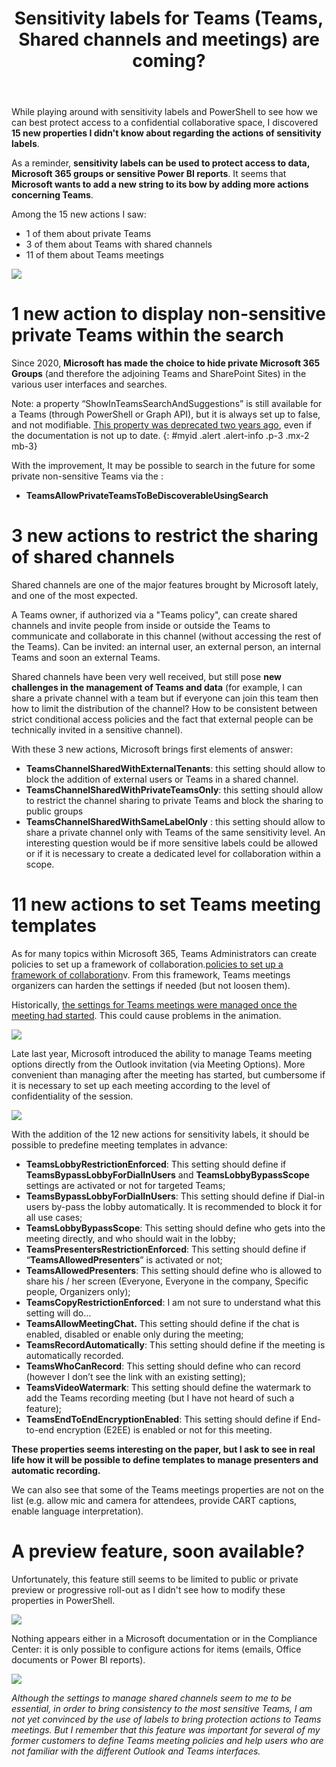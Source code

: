 ﻿---
title: "Sensitivity labels for Teams (Teams, Shared channels and meetings) are coming? "
subtitle:
excerpt: "Microsoft recently updated the UI of the Sharing for Word Online. It is the occasion to review some mechanichs regarding share links."    
tags:
  - Microsoft 365
  - Office 365
  - Compliance
  - Sensitivity labels
  - Teams
header_img : "./assets/img/posts/2022-09-22_Teams-and-sensitivity-labels_1.png"
---


While playing around with sensitivity labels and PowerShell to see how we can best protect access to a confidential collaborative space, I discovered **15 new properties I didn't know about regarding the actions of sensitivity labels**. 

As a reminder, **sensitivity labels can be used to protect access to data, Microsoft 365 groups or sensitive Power BI reports**. It seems that **Microsoft wants to add a new string to its bow by adding more actions concerning Teams**. 

Among the 15 new actions I saw: 
- 1 of them about private Teams
- 3 of them about Teams with shared channels 
- 11 of them about Teams meetings

<img src="https://thijoubert.github.io/assets/img/posts/2022-09-22_Teams-and-sensitivity-labels_1.png" >



# 1 new action to display non-sensitive private Teams within the search

Since 2020, **Microsoft has made the choice to hide private Microsoft 365 Groups** (and therefore the adjoining Teams and SharePoint Sites) in the various user interfaces and searches. 

Note: a property “ShowInTeamsSearchAndSuggestions” is still available for a Teams (through PowerShell or Graph API), but it is always set up to false, and not modifiable. [This property was deprecated two years ago](https://github.com/MicrosoftDocs/office-docs-powershell/issues/9040), even if the documentation is not up to date. 
{: #myid .alert .alert-info .p-3 .mx-2 mb-3}

With the improvement, It may be possible to search in the future for some private non-sensitive Teams via the :  
- **TeamsAllowPrivateTeamsToBeDiscoverableUsingSearch**



# 3 new actions to restrict the sharing of shared channels 

Shared channels are one of the major features brought by Microsoft lately, and one of the most expected. 

A Teams owner, if authorized via a "Teams policy", can create shared channels and invite people from inside or outside the Teams to communicate and collaborate in this channel (without accessing the rest of the Teams). Can be invited: an internal user, an external person, an internal Teams and soon an external Teams. 

Shared channels have been very well received, but still pose **new challenges in the management of Teams and data** (for example, I can share a private channel with a team but if everyone can join this team then how to limit the distribution of the channel? How to be consistent between strict conditional access policies and the fact that external people can be technically invited in a sensitive channel). 

With these 3 new actions, Microsoft brings first elements of answer: 
- **TeamsChannelSharedWithExternalTenants**: this setting should allow to block the addition of external users or Teams in a shared channel. 
- **TeamsChannelSharedWithPrivateTeamsOnly**: this setting should allow to restrict the channel sharing to private Teams and block the sharing to public groups
- **TeamsChannelSharedWithSameLabelOnly** : this setting should allow to share a private channel only with Teams of the same sensitivity level. An interesting question would be if more sensitive labels could be allowed or if it is necessary to create a dedicated level for collaboration within a scope. 



# 11 new actions to set Teams meeting templates

As for many topics within Microsoft 365, Teams Administrators can create policies to set up a framework of collaboration.[policies to set up a framework of collaboration](https://learn.microsoft.com/en-us/microsoftteams/meeting-policies-participants-and-guests)v. From this framework, Teams meetings organizers can harden the settings if needed (but not loosen them).

Historically, [the settings for Teams meetings were managed once the meeting had started](https://support.microsoft.com/en-us/office/change-participant-settings-for-a-teams-meeting-53261366-dbd5-45f9-aae9-a70e6354f88e). This could cause problems in the animation. 

<img src="https://thijoubert.github.io/assets/img/posts/2022-09-22_Teams-and-sensitivity-labels_2.png" >


Late last year, Microsoft introduced the ability to manage Teams meeting options directly from the Outlook invitation (via Meeting Options). More convenient than managing after the meeting has started, but cumbersome if it is necessary to set up each meeting according to the level of confidentiality of the session. 

<img src="https://thijoubert.github.io/assets/img/posts/2022-09-22_Teams-and-sensitivity-labels_3.png" >


With the addition of the 12 new actions for sensitivity labels, it should be possible to predefine meeting templates in advance:  
- **TeamsLobbyRestrictionEnforced**: This setting should define if **TeamsBypassLobbyForDialInUsers** and **TeamsLobbyBypassScope** settings are activated or not for targeted Teams;
- **TeamsBypassLobbyForDialInUsers**: This setting should define if Dial-in users by-pass the lobby automatically. It is recommended to block it for all use cases; 
- **TeamsLobbyBypassScope**: This setting should define who gets into the meeting directly, and who should wait in the lobby;
- **TeamsPresentersRestrictionEnforced**: This setting should define  if “**TeamsAllowedPresenters**” is activated or not; 
- **TeamsAllowedPresenters**: This setting should define who is allowed to share his / her screen (Everyone, Everyone in the company, Specific people, Organizers only);
- **TeamsCopyRestrictionEnforced**: I am not sure to understand what this setting will do… 
- **TeamsAllowMeetingChat.** This setting should define if the chat is enabled, disabled or enable only during the meeting;
- **TeamsRecordAutomatically**: This setting should define if the meeting is automatically recorded. 
- **TeamsWhoCanRecord**: This setting should define who can record (however I don’t see the link with an existing setting);
- **TeamsVideoWatermark**: This setting should define the watermark to add the Teams recording meeting (but I have not heard of such a feature);
- **TeamsEndToEndEncryptionEnabled**: This setting should define if End-to-end encryption (E2EE) is enabled or not for this meeting. 

**These properties seems interesting on the paper, but I ask to see in real life how it will be possible to define templates to manage presenters and automatic recording.** 

We can also see that some of the Teams meetings properties are not on the list (e.g. allow mic and camera for attendees, provide CART captions, enable language interpretation).  



# A preview feature, soon available? 

Unfortunately, this feature still seems to be limited to public or private preview or progressive roll-out as I didn't see how to modify these properties in PowerShell. 

<img src="https://thijoubert.github.io/assets/img/posts/2022-09-22_Teams-and-sensitivity-labels_4.png" >

Nothing appears either in a Microsoft documentation or in the Compliance Center: it is only possible to configure actions for items (emails, Office documents or Power BI reports). 

<img src="https://thijoubert.github.io/assets/img/posts/2022-09-22_Teams-and-sensitivity-labels_5.png" >



*Although the settings to manage shared channels seem to me to be essential, in order to bring consistency to the most sensitive Teams, I am not yet convinced by the use of labels to bring protection actions to Teams meetings. But I remember that this feature was important for several of my former customers to define Teams meeting policies and help users who are not familiar with the different Outlook and Teams interfaces.*
